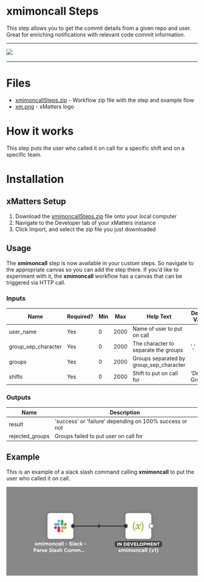 # xmimoncall Steps

This step allows you to get the commit details from a given repo and user. Great for enriching notifications with relevant code commit information. 


---------

<kbd>
  <img src="https://github.com/xmatters/xMatters-Labs/raw/master/media/disclaimer.png">
</kbd>

---------

# Files

* [xmimoncallSteps.zip](xmimoncallSteps.zip) - Workflow zip file with the step and example flow
* [xm.png](/xm.png) - xMatters logo

# How it works
This step puts the user who called it on call for a specific shift and on a specific team.


# Installation

## xMatters Setup
1. Download the [xmimoncallSteps.zip](xmimoncallSteps.zip) file onto your local computer
2. Navigate to the Developer tab of your xMatters instance
3. Click Import, and select the zip file you just downloaded


## Usage
The **xmimoncall** step is now available in your custom steps. So navigate to the appropriate canvas so you can add the step there. If you'd like to experiment with it, the **xmimoncall** workflow has a canvas that can be triggered via HTTP call. 

### Inputs
| Name  | Required? | Min | Max | Help Text | Default Value | Multiline |
| ----- | ----------| --- | --- | --------- | ------------- | --------- |
| user_name  | Yes | 0 | 2000 | Name of user to put on call  | | No |
| group_sep_character  | Yes | 0 | 2000 | The character to separate the groups | ',' | No |
| groups  | Yes | 0 | 2000 | Groups separated by group_sep_character | | No |
| shifts  | Yes | 0 | 2000 | Shift to put on call for | 'Default Group' | No |


### Outputs

| Name | Description |
| ---- | ----------  |
| result | 'success' or 'failure' depending on 100% success or not |
| rejected_groups | Groups failed to put user on call for |


## Example
This is an example of a slack slash command calling **xmimoncall** to put the user who called it on call.

<kbd>
	<img src="/media/ExampleFlow.png">
</kbd>

